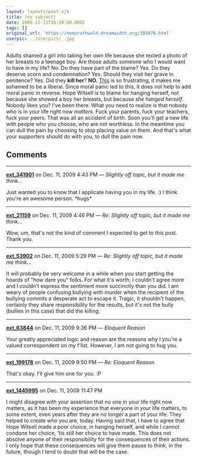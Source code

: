 ```yaml
---
layout: layouts/post.njk
title: (no subject)
date: 2009-12-11T16:29:00.000Z
tags: []
original_url: 'https://nemorathwald.dreamwidth.org/305076.html'
userpic: ../userpics/_.jpg
---
```

Adults shamed a girl into taking her own life because she texted a photo of her breasts to a teenage boy. Are those adults someone who I would want to have in my life? No. Do they have part of the blame? Yes. Do they deserve scorn and condemnation? Yes. Should they visit her grave in penitence? Yes. Did they **kill her**? **NO.** [This](http://sylviasproblem.wordpress.com/2009/12/02/what-happened-to-hope-witsell/) is so frustrating, it makes me ashamed to be a liberal. Since moral panic led to this, it does not help to add moral panic in reverse. Hope Witsell is to blame for hanging herself, not because she showed a boy her breasts, but because _she hanged herself_. Nobody likes you? I've been there. What you need to realize is that nobody who is in your life right now _matters_. Fuck your parents, fuck your teachers, fuck your peers. That was all an accident of birth. Soon you'll get a new life with people who you choose, who are not worthless. In the meantime you can dull the pain by choosing to stop placing value on them. And that's what your supporters should do with you, to dull the pain now.

## Comments

---

**[ext_341901](https://www.dreamwidth.org/users/ext_341901)** on Dec. 11, 2009 4:43 PM — *Slightly off topic, but it made me think...*

Just wanted you to know that I applicate having you in my life. :) I think you're an awesome person. \*hugs\*

---

**[ext_21159](https://www.dreamwidth.org/users/ext_21159)** on Dec. 11, 2009 4:46 PM — *Re: Slightly off topic, but it made me think...*

Wow, um, that's not the kind of comment I expected to get to this post. Thank you.

---

**[ext_53902](https://www.dreamwidth.org/users/ext_53902)** on Dec. 11, 2009 5:29 PM — *Re: Slightly off topic, but it made me think...*

It will probably be very welcome in a while when you start getting the hoards of "how dare you" folks. For what it's worth, I couldn't agree more and I couldn't express the sentiment more succinctly than you did. I am weary of people confusing bullying with murder when the recipient of the bullying commits a desperate act to escape it. Tragic, it shouldn't happen, certainly they share responsibility for the results, but it's not the bully (bullies in this case) that did the killing.

---

**[ext_63844](https://www.dreamwidth.org/users/ext_63844)** on Dec. 11, 2009 9:36 PM — *Eloquent Reason*

Your greatly appreciated logic and reason are the reasons why I you're a valued correspondent on my f'list. However, I am not going to hug you.

---

**[ext_199178](https://www.dreamwidth.org/users/ext_199178)** on Dec. 11, 2009 9:50 PM — *Re: Eloquent Reason*

That's okay. I'll give him one for you. :P

---

**[ext_1445995](https://www.dreamwidth.org/users/ext_1445995)** on Dec. 11, 2009 11:47 PM

I might disagree with your assertion that no one in your life right now matters, as it has been my experience that everyone in your life matters, to some extent, even years after they are no longer a part of your life. They helped to create who you are, today. Having said that, I have to agree that Hope Witsell made a poor choice, in hanging herself, and while I cannot condone her choice, 'tis still her choice to have made. This does not absolve anyone of their responsibility for the consequences of their actions. I only hope that these consequences will give them pause to think, in the future, though I tend to doubt that will be the case.
